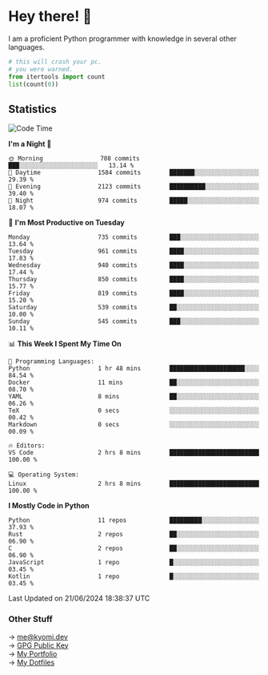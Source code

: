 # Hey there! 👋

I am a proficient Python programmer with knowledge in several other languages.

```py
# this will crash your pc.
# you were warned.
from itertools import count
list(count(0))
```

## Statistics
<!--START_SECTION:waka-->
![Code Time](http://img.shields.io/badge/Code%20Time-1%2C425%20hrs%2025%20mins-blue)

**I'm a Night 🦉** 

```text
🌞 Morning                708 commits         ███░░░░░░░░░░░░░░░░░░░░░░   13.14 % 
🌆 Daytime                1584 commits        ███████░░░░░░░░░░░░░░░░░░   29.39 % 
🌃 Evening                2123 commits        ██████████░░░░░░░░░░░░░░░   39.40 % 
🌙 Night                  974 commits         █████░░░░░░░░░░░░░░░░░░░░   18.07 % 
```
📅 **I'm Most Productive on Tuesday** 

```text
Monday                   735 commits         ███░░░░░░░░░░░░░░░░░░░░░░   13.64 % 
Tuesday                  961 commits         ████░░░░░░░░░░░░░░░░░░░░░   17.83 % 
Wednesday                940 commits         ████░░░░░░░░░░░░░░░░░░░░░   17.44 % 
Thursday                 850 commits         ████░░░░░░░░░░░░░░░░░░░░░   15.77 % 
Friday                   819 commits         ████░░░░░░░░░░░░░░░░░░░░░   15.20 % 
Saturday                 539 commits         ██░░░░░░░░░░░░░░░░░░░░░░░   10.00 % 
Sunday                   545 commits         ███░░░░░░░░░░░░░░░░░░░░░░   10.11 % 
```


📊 **This Week I Spent My Time On** 

```text
💬 Programming Languages: 
Python                   1 hr 48 mins        █████████████████████░░░░   84.54 % 
Docker                   11 mins             ██░░░░░░░░░░░░░░░░░░░░░░░   08.70 % 
YAML                     8 mins              ██░░░░░░░░░░░░░░░░░░░░░░░   06.26 % 
TeX                      0 secs              ░░░░░░░░░░░░░░░░░░░░░░░░░   00.42 % 
Markdown                 0 secs              ░░░░░░░░░░░░░░░░░░░░░░░░░   00.09 % 

🔥 Editors: 
VS Code                  2 hrs 8 mins        █████████████████████████   100.00 % 

💻 Operating System: 
Linux                    2 hrs 8 mins        █████████████████████████   100.00 % 
```

**I Mostly Code in Python** 

```text
Python                   11 repos            █████████░░░░░░░░░░░░░░░░   37.93 % 
Rust                     2 repos             ██░░░░░░░░░░░░░░░░░░░░░░░   06.90 % 
C                        2 repos             ██░░░░░░░░░░░░░░░░░░░░░░░   06.90 % 
JavaScript               1 repo              █░░░░░░░░░░░░░░░░░░░░░░░░   03.45 % 
Kotlin                   1 repo              █░░░░░░░░░░░░░░░░░░░░░░░░   03.45 % 
```




 Last Updated on 21/06/2024 18:38:37 UTC
<!--END_SECTION:waka-->

### Other Stuff

→ [me@kyomi.dev](mailto:me@kyomi.dev)\
→ [GPG Public Key](https://github.com/bitterteriyaki.gpg)\
→ [My Portfolio](https://kyomi.dev)\
→ [My Dotfiles](https://github.com/bitterteriyaki/dotfiles)
